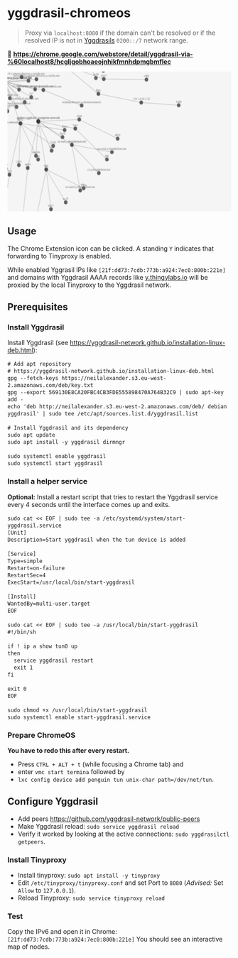 # yggdrasil-chromeos

> Proxy via `localhost:8080` if the domain can't be resolved or if the resolved IP is not in [Yggdrasils](https://yggdrasil-network.github.io/services.html) `0200::/7` network range.

🔖 **https://chrome.google.com/webstore/detail/yggdrasil-via-%60localhost8/hcgljgobhoaeojnhikfmnhdpmgbmflec**

![Yggdrasil tree](screenshot.png)

## Usage

The Chrome Extension icon can be clicked. A standing `Y` indicates that forwarding to Tinyproxy is enabled.

While enabled Yggrasil IPs like `[21f:dd73:7cdb:773b:a924:7ec0:800b:221e]` and domains with Yggdrasil AAAA records like [y.thingylabs.io](http://y.thingylabs.io) will be proxied by the local Tinyproxy to the Yggdrasil network.

## Prerequisites

### Install Yggdrasil
Install Yggdrasil (see https://yggdrasil-network.github.io/installation-linux-deb.html):
```
# Add apt repository
# https://yggdrasil-network.github.io/installation-linux-deb.html
gpg --fetch-keys https://neilalexander.s3.eu-west-2.amazonaws.com/deb/key.txt
gpg --export 569130E8CA20FBC4CB3FDE555898470A764B32C9 | sudo apt-key add -
echo 'deb http://neilalexander.s3.eu-west-2.amazonaws.com/deb/ debian yggdrasil' | sudo tee /etc/apt/sources.list.d/yggdrasil.list

# Install Yggdrasil and its dependency
sudo apt update
sudo apt install -y yggdrasil dirmngr

sudo systemctl enable yggdrasil
sudo systemctl start yggdrasil
```
### Install a helper service
**Optional:** Install a restart script that tries to restart the Yggdrasil service every 4 seconds until the interface comes up and exits.

```
sudo cat << EOF | sudo tee -a /etc/systemd/system/start-yggdrasil.service
[Unit]
Description=Start yggdrasil when the tun device is added

[Service]
Type=simple
Restart=on-failure
RestartSec=4
ExecStart=/usr/local/bin/start-yggdrasil

[Install]
WantedBy=multi-user.target
EOF

sudo cat << EOF | sudo tee -a /usr/local/bin/start-yggdrasil
#!/bin/sh

if ! ip a show tun0 up
then
  service yggdrasil restart
  exit 1
fi

exit 0
EOF

sudo chmod +x /usr/local/bin/start-yggdrasil
sudo systemctl enable start-yggdrasil.service
```

### Prepare ChromeOS
**You have to redo this after every restart.**

- Press `CTRL + ALT + t` (while focusing a Chrome tab) and
- enter `vmc start termina` followed by
- `lxc config device add penguin tun unix-char path=/dev/net/tun`.

## Configure Yggdrasil
- Add peers https://github.com/yggdrasil-network/public-peers
- Make Yggdrasil reload: `sudo service yggdrasil reload`
- Verify it worked by looking at the active connections: `sudo yggdrasilctl getpeers`.

### Install Tinyproxy
- Install tinyproxy: `sudo apt install -y tinyproxy`
- Edit `/etc/tinyproxy/tinyproxy.conf` and set Port to `8080` (*Advised:* Set `Allow` to `127.0.0.1`).
- Reload Tinyproxy: `sudo service tinyproxy reload`

### Test

Copy the IPv6 and open it in Chrome: `[21f:dd73:7cdb:773b:a924:7ec0:800b:221e]` You should see an interactive map of nodes.
